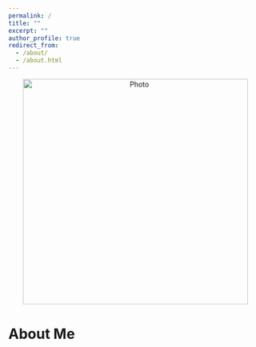 ```yaml
---
permalink: /
title: ""
excerpt: ""
author_profile: true
redirect_from: 
  - /about/
  - /about.html
---
```


<p align="center">
  <img src="https://lantaoyu.github.io/files/FH_headshot.jpg?raw=true" alt="Photo" style="width: 450px;"/> 
</p>

# About Me
